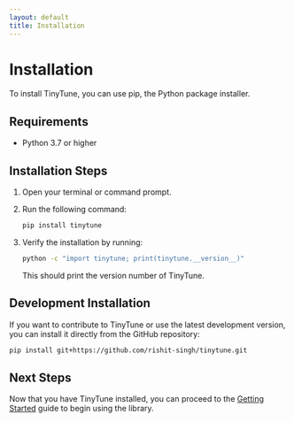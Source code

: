 ```yaml
---
layout: default
title: Installation
---
```


# Installation

To install TinyTune, you can use pip, the Python package installer.

## Requirements

- Python 3.7 or higher

## Installation Steps

1. Open your terminal or command prompt.

2. Run the following command:

   ```bash
   pip install tinytune
   ```

3. Verify the installation by running:

   ```bash
   python -c "import tinytune; print(tinytune.__version__)"
   ```

   This should print the version number of TinyTune.

## Development Installation

If you want to contribute to TinyTune or use the latest development version, you can install it directly from the GitHub repository:

```bash
pip install git+https://github.com/rishit-singh/tinytune.git
```

## Next Steps

Now that you have TinyTune installed, you can proceed to the [Getting Started](getting-started.md) guide to begin using the library.

